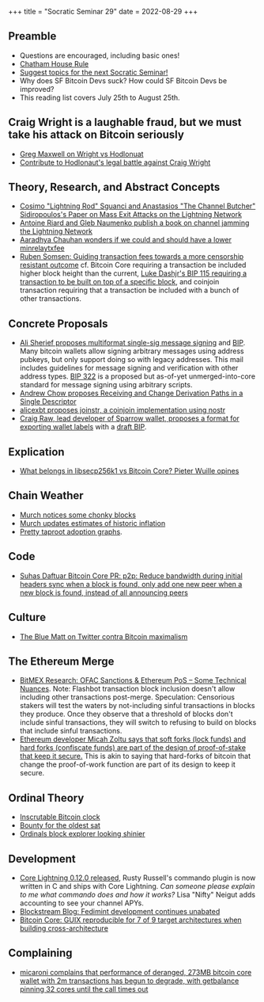 +++
title = "Socratic Seminar 29"
date = 2022-08-29
+++

Preamble
--------
- Questions are encouraged, including basic ones!
- [Chatham House Rule](https://www.chathamhouse.org/about-us/chatham-house-rule)
- [Suggest topics for the next Socratic Seminar!](https://github.com/sf-bitcoin-devs/sf-bitcoin-devs/issues/new/choose)
- Why does SF Bitcoin Devs suck? How could SF Bitcoin Devs be improved?
- This reading list covers July 25th to August 25th.

Craig Wright is a laughable fraud, but we must take his attack on Bitcoin seriously
-----------------------------------------------------------------------------------
- [Greg Maxwell on Wright vs Hodlonuat](https://np.reddit.com/r/Bitcoin/comments/ws8wfd/starting_september_12th_in_oslo_norway_hodlonaut/ikxqxoo/)
- [Contribute to Hodlonaut's legal battle against Craig Wright](https://www.defendingbtc.com/)

Theory, Research, and Abstract Concepts
---------------------------------------
- [Cosimo "Lightning Rod" Sguanci and Anastasios "The Channel Butcher" Sidiropoulos's Paper on Mass Exit Attacks on the Lightning Network](https://arxiv.org/pdf/2208.01908.pdf)
- [Antoine Riard and Gleb Naumenko publish a book on channel jamming the Lightning Network](https://jamming-dev.github.io/book/)
- [Aaradhya Chauhan wonders if we could and should have a lower minrelaytxfee](https://lists.linuxfoundation.org/pipermail/bitcoin-dev/2022-July/020784.html)
- [Ruben Somsen: Guiding transaction fees towards a more censorship resistant outcome](https://lists.linuxfoundation.org/pipermail/bitcoin-dev/2018-September/016352.html) cf. Bitcoin Core requiring a transaction be included higher block height than the current, [Luke Dashjr's BIP 115 requiring a transaction to be built on top of a specific block](https://github.com/bitcoin/bips/blob/master/bip-0115.mediawiki), and coinjoin transaction requiring that a transaction be included with a bunch of other transactions.

Concrete Proposals
------------------
- [Ali Sherief proposes multiformat single-sig message signing](https://lists.linuxfoundation.org/pipermail/bitcoin-dev/2022-July/020759.html) and [BIP](https://github.com/ZenulAbidin/bips/blob/master/bip-notatether-signedmessage.mediawiki). Many bitcoin wallets allow signing arbitrary messages using address pubkeys, but only support doing so with legacy addresses. This mail includes guidelines for message signing and verification with other address types. [BIP 322](https://github.com/bitcoin/bips/blob/master/bip-0322.mediawiki) is a proposed but as-of-yet unmerged-into-core standard for message signing using arbitrary scripts.
- [Andrew Chow proposes Receiving and Change Derivation Paths in a Single Descriptor](https://lists.linuxfoundation.org/pipermail/bitcoin-dev/2022-July/020791.html)
- [alicexbt proposes joinstr, a coinjoin implementation using nostr](https://lists.linuxfoundation.org/pipermail/bitcoin-dev/2022-August/020875.html)
- [Craig Raw, lead developer of Sparrow wallet, proposes a format for exporting wallet labels](https://lists.linuxfoundation.org/pipermail/bitcoin-dev/2022-August/020887.html) with a [draft BIP](https://github.com/craigraw/bips/blob/master/bip-wallet-labels.mediawiki).

Explication
-----------
- [What belongs in libsecp256k1 vs Bitcoin Core? Pieter Wuille opines](https://bitcoin.stackexchange.com/questions/114467/is-there-code-in-libsecp256k1-that-theoretically-should-be-moved-to-the-main-cor)

Chain Weather
-------------
- [Murch notices some chonky blocks](https://twitter.com/murchandamus/status/1557782865622056961)
- [Murch updates estimates of historic inflation](https://bitcoin.stackexchange.com/questions/37077/how-much-inflation-does-bitcoin-have-year-by-year/37092#37092)
- [Pretty taproot adoption graphs](https://txstats.com/dashboard/db/taproot-statistics?orgId=1).

Code
----
- [Suhas Daftuar Bitcoin Core PR: p2p: Reduce bandwidth during initial headers sync when a block is found, only add one new peer when a new block is found, instead of all announcing peers](https://github.com/bitcoin/bitcoin/pull/25720)

Culture
-------
- [The Blue Matt on Twitter contra Bitcoin maximalism](https://twitter.com/TheBlueMatt/status/1556448996159377414)

The Ethereum Merge
------------------
- [BitMEX Research: OFAC Sanctions & Ethereum PoS – Some Technical Nuances](https://blog.bitmex.com/ofac-sanctions-ethereum-pos-some-technical-nuances/). Note: Flashbot transaction block inclusion doesn't allow including other transactions post-merge. Speculation: Censorious stakers will test the waters by not-including sinful transactions in blocks they produce. Once they observe that a threshold of blocks don't include sinful transactions, they will switch to refusing to build on blocks that include sinful transactions.
- [Ethereum developer Micah Zoltu says that soft forks (lock funds) and hard forks (confiscate funds) are part of the design of proof-of-stake that keep it secure.](https://twitter.com/JackNiewold/status/1560284429519667202) This is akin to saying that hard-forks of bitcoin that change the proof-of-work function are part of its design to keep it secure.

Ordinal Theory
--------------
- [Inscrutable Bitcoin clock](https://ordinals.com/clock)
- [Bounty for the oldest sat](https://ordinals.com/bounties)
- [Ordinals block explorer looking shinier](https://ordinals.com/)

Development
-----------
- [Core Lightning 0.12.0 released](https://blog.blockstream.com/core-lightning-v0-12-0/), Rusty Russell's commando plugin is now written in C and ships with Core Lightning. *Can someone please explain to me what commando does and how it works?* Lisa "Nifty" Neigut adds accounting to see your channel APYs.
- [Blockstream Blog: Fedimint development continues unabated](https://blog.blockstream.com/fedimint-update/)
- [Bitcoin Core: GUIX reproducible for 7 of 9 target architectures when building cross-architecture](https://github.com/bitcoin/bitcoin/issues/21194#issuecomment-1189536659)

Complaining
-----------
- [micaroni complains that performance of deranged, 273MB bitcoin core wallet with 2m transactions has begun to degrade, with getbalance pinning 32 cores until the call times out](https://lists.linuxfoundation.org/pipermail/bitcoin-dev/2022-August/020878.html)
